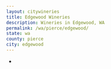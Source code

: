 ```yaml
---
layout: citywineries
title: Edgewood Wineries
description: Wineries in Edgewood, WA
permalink: /wa/pierce/edgewood/
state: wa
county: pierce
city: edgewood
---
```

-
